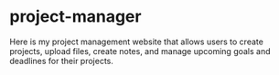 # project-manager
Here is my project management website that allows users to create projects, upload files, create notes, and manage upcoming goals and deadlines for their projects.

